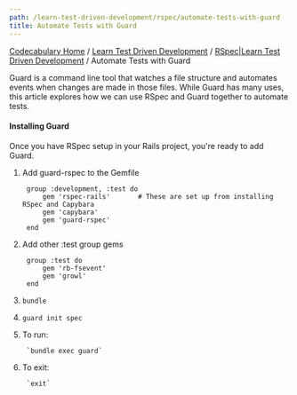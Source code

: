 ```yaml
---
path: /learn-test-driven-development/rspec/automate-tests-with-guard
title: Automate Tests with Guard
---
```

[Codecabulary Home](/) / [Learn Test Driven Development](/learn-test-driven-development) / [RSpec|Learn Test Driven Development](/learn-test-driven-development/rspec) / Automate Tests with Guard

<!-- ---title: Automate Tests with Guard -->

Guard is a command line tool that watches a file structure and automates events when changes are made in those files. While Guard has many uses, this article explores how we can use RSpec and Guard together to automate tests.

#### Installing Guard

Once you have RSpec setup in your Rails project, you're ready to add Guard.

1) Add guard-rspec to the Gemfile

		group :development, :test do
			gem 'rspec-rails'		# These are set up from installing RSpec and Capybara
			gem 'capybara'
			gem 'guard-rspec'
		end

2) Add other :test group gems

		group :test do
			gem 'rb-fsevent'
			gem 'growl'
		end

3) `bundle`

4) `guard init spec`

5) To run:

		`bundle exec guard`

6) To exit:

		`exit`

